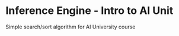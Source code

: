 <h1> Inference Engine - Intro to AI Unit</h1>
<p> Simple search/sort algorithm for AI University course</p>
